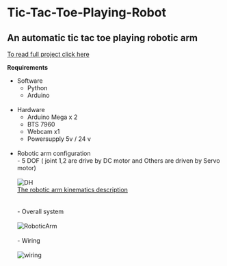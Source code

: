 # Tic-Tac-Toe-Playing-Robot
## An automatic tic tac toe playing robotic arm
[To read full project click here](https://drive.google.com/file/d/1yrf8xU4mUpIAqjrlPP5hcFtp_RU5xsfe/view)

**Requirements** <br />
- Software
  - Python
  - Arduino
  <br />
- Hardware
  - Arduino Mega x 2
  - BTS 7960
  - Webcam x1
  - Powersupply 5v / 24 v
<br /><br />
- Robotic arm configuration
<br />  - 5 DOF ( joint 1,2 are drive by DC motor and Others are driven by Servo motor)
<br /><br />![DH](https://user-images.githubusercontent.com/56642026/74012906-e7832680-49bd-11ea-9a3e-02688e06c226.PNG)
<br />[The robotic arm kinematics description](https://github.com/PatornJantara/robot-manipulator-kinematics-sim)
<br /><br /><br />- Overall system
<br /><br />![RoboticArm](https://user-images.githubusercontent.com/56642026/74011917-983bf680-49bb-11ea-90d7-d1805aa0ad88.PNG)
<br /><br />- Wiring
<br /><br />![wiring](https://user-images.githubusercontent.com/56642026/74014263-e0114c80-49c0-11ea-90d7-85c58f423b53.PNG)
